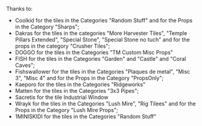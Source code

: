Thanks to:
- Coolkid for the tiles in the Categories "Random Stuff" and for the Props in the Category "Sharps";
- Dakras for the tiles in the categories "More Harvester Tiles", "Temple Pillars Extended", "Special Stone", "Special Stone no tuch" and for the props in the category "Crusher Tiles";
- DOGGO for the tiles in the Categories "TM Custom Misc Props"
- FISH for the tiles in the Categories "Garden" and "Castle" and "Coral Caves";
- Fishswallower for the tiles in the Categories "Plaques de metal", "Misc 3", "Misc 4" and for the Props in the Category "PropsOnly";
- Kaeporo for the tiles in the Categories "Ridgeworks"
- Matten for the tiles in the Categories "3x3 Pipes";
- Sacretis for the tile Industrial Window
- Wrayk for the tiles in the Categories "Lush Mire", "Rig Tilees" and for the Props in the Category "Lush Mire Props";
- 1MINISKIDI for the tiles in the Categories "Random Stuff"

